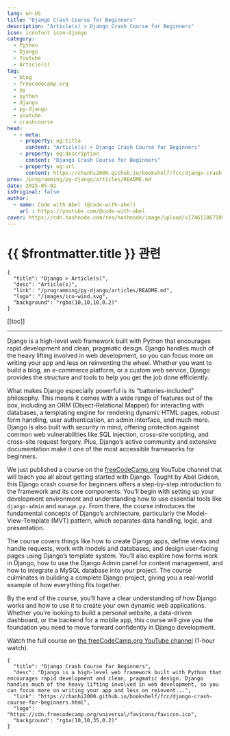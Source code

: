 ```yaml
---
lang: en-US
title: "Django Crash Course for Beginners"
description: "Article(s) > Django Crash Course for Beginners"
icon: iconfont icon-django
category:
  - Python
  - Django
  - Youtube
  - Article(s)
tag:
  - blog
  - freecodecamp.org
  - py
  - python
  - django
  - py-django
  - youtube
  - crashcourse
head:
  - - meta:
    - property: og:title
      content: "Article(s) > Django Crash Course for Beginners"
    - property: og:description
      content: "Django Crash Course for Beginners"
    - property: og:url
      content: https://chanhi2000.github.io/bookshelf/fcc/django-crash-course-for-beginners.html
prev: /programming/py-django/articles/README.md
date: 2025-05-02
isOriginal: false
author:
  - name: Code with Abel (@code-with-abel)
    url : https://youtube.com/@code-with-abel
cover: https://cdn.hashnode.com/res/hashnode/image/upload/v1746118671895/d37fe9e1-af3b-4419-a39d-26cb85d583eb.png
---
```


# {{ $frontmatter.title }} 관련

```component VPCard
{
  "title": "Django > Article(s)",
  "desc": "Article(s)",
  "link": "/programming/py-django/articles/README.md",
  "logo": "/images/ico-wind.svg",
  "background": "rgba(10,10,10,0.2)"
}
```

[[toc]]

---

<SiteInfo
  name="Django Crash Course for Beginners"
  desc="Django is a high-level web framework built with Python that encourages rapid development and clean, pragmatic design. Django handles much of the heavy lifting involved in web development, so you can focus more on writing your app and less on reinvent..."
  url="https://freecodecamp.org/news/django-crash-course-for-beginners"
  logo="https://cdn.freecodecamp.org/universal/favicons/favicon.ico"
  preview="https://cdn.hashnode.com/res/hashnode/image/upload/v1746118671895/d37fe9e1-af3b-4419-a39d-26cb85d583eb.png"/>

Django is a high-level web framework built with Python that encourages rapid development and clean, pragmatic design. Django handles much of the heavy lifting involved in web development, so you can focus more on writing your app and less on reinventing the wheel. Whether you want to build a blog, an e-commerce platform, or a custom web service, Django provides the structure and tools to help you get the job done efficiently.

What makes Django especially powerful is its “batteries-included” philosophy. This means it comes with a wide range of features out of the box, including an ORM (Object-Relational Mapper) for interacting with databases, a templating engine for rendering dynamic HTML pages, robust form handling, user authentication, an admin interface, and much more. Django is also built with security in mind, offering protection against common web vulnerabilities like SQL injection, cross-site scripting, and cross-site request forgery. Plus, Django’s active community and extensive documentation make it one of the most accessible frameworks for beginners.

We just published a course on the [<VPIcon icon="fa-brands fa-free-code-camp"/>freeCodeCamp.org](http://freeCodeCamp.org) YouTube channel that will teach you all about getting started with Django. Taught by Abel Gideon, this Django crash course for beginners offers a step-by-step introduction to the framework and its core components. You’ll begin with setting up your development environment and understanding how to use essential tools like `django-admin` and <VPIcon icon="fa-brands fa-python"/>`manage.py`. From there, the course introduces the fundamental concepts of Django’s architecture, particularly the Model-View-Template (MVT) pattern, which separates data handling, logic, and presentation.

The course covers things like how to create Django apps, define views and handle requests, work with models and databases, and design user-facing pages using Django’s template system. You’ll also explore how forms work in Django, how to use the Django Admin panel for content management, and how to integrate a MySQL database into your project. The course culminates in building a complete Django project, giving you a real-world example of how everything fits together.

By the end of the course, you’ll have a clear understanding of how Django works and how to use it to create your own dynamic web applications. Whether you’re looking to build a personal website, a data-driven dashboard, or the backend for a mobile app, this course will give you the foundation you need to move forward confidently in Django development.

Watch the full course on [<VPIcon icon="fa-brands fa-youtube"/>the freeCodeCamp.org YouTube channel](https://youtu.be/0roB7wZMLqI) (1-hour watch).

<VidStack src="youtube/0roB7wZMLqI" />

<!-- TODO: add ARTICLE CARD -->
```component VPCard
{
  "title": "Django Crash Course for Beginners",
  "desc": "Django is a high-level web framework built with Python that encourages rapid development and clean, pragmatic design. Django handles much of the heavy lifting involved in web development, so you can focus more on writing your app and less on reinvent...",
  "link": "https://chanhi2000.github.io/bookshelf/fcc/django-crash-course-for-beginners.html",
  "logo": "https://cdn.freecodecamp.org/universal/favicons/favicon.ico",
  "background": "rgba(10,10,35,0.2)"
}
```
